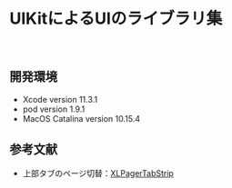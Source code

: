 UIKitによるUIのライブラリ集
====
　
## 開発環境
- Xcode version 11.3.1
- pod version 1.9.1
- MacOS Catalina version 10.15.4

## 参考文献
- 上部タブのページ切替：[XLPagerTabStrip](https://github.com/xmartlabs/XLPagerTabStrip)  

